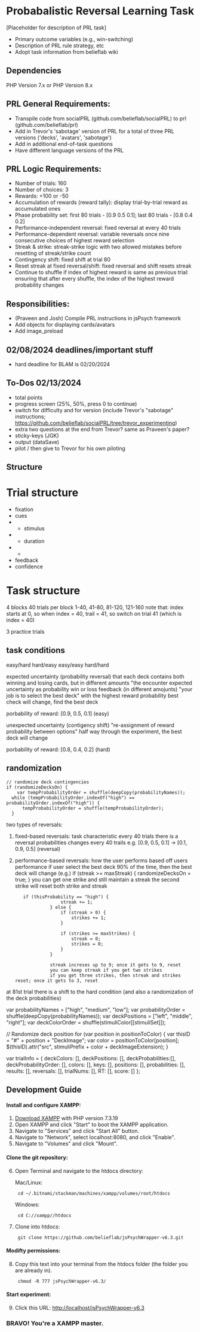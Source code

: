 # Probabalistic Reversal Learning Task
[Placeholder for description of PRL task]
* Primary outcome variables (e.g., win-switching)
* Description of PRL rule strategy, etc
* Adopt task information from belieflab wiki

## Dependencies
PHP Version 7.x or PHP Version 8.x

## PRL General Requirements: 
* Transpile code from socialPRL (github.com/belieflab/socialPRL) to prl (github.com/belieflab/prl)
* Add in Trevor's 'sabotage' version of PRL for a total of three PRL versions ('decks', 'avatars', 'sabotage')
* Add in additional end-of-task questions
* Have different language versions of the PRL

## PRL Logic Requirements:
* Number of trials: 160
* Number of choices: 3
* Rewards: +100 or -50 
* Accumulation of rewards (reward tally): display trial-by-trial reward as accumulated ones
* Phase probability set: first 80 trials - [0.9 0.5 0.1]; last 80 trials - [0.8 0.4 0.2]
* Performance-independent reversal: fixed reversal at every 40 trials
* Performance-dependent reversal: variable reversals once nine consecutive choices of highest reward selection
* Streak & strike: streak-strike logic with two allowed mistakes before resetting of streak/strike count 
* Contingency shift: fixed shift at trial 80
* Reset streak at fixed reversal/shift: fixed reversal and shift resets streak
* Continue to shuffle if index of highest reward is same as previous trial: ensuring that after every shuffle, the index of the highest reward probability changes

## Responsibilities:
* (Praveen and Josh) Compile PRL instructions in jsPsych framework
* Add objects for displaying cards/avatars 
* Add image_preload
## 02/08/2024 deadlines/important stuff
* hard deadline for BLAM is 02/20/2024
## To-Dos 02/13/2024
* total points
* progress screen (25%, 50%, press 0 to continue)
* switch for difficulty and for version (include Trevor's "sabotage" instructions; https://github.com/belieflab/socialPRL/tree/trevor_experimenting)
* extra two questions at the end from Trevor? same as Praveen's paper?
* sticky-keys (JGK)
* output (dataSave)
* pilot / then give to Trevor for his own piloting



## Structure
# Trial structure
* fixation
* cues
* - stimulus
* - duration
* - 
* feedback
* confidence
# Task structure

4 blocks
40 trials per block
1-40, 41-80, 81-120, 121-160
note that: index starts at 0, so when index = 40, trail = 41, so switch on trial 41 (which is index = 40)

3 practice trials

## task conditions
easy/hard hard/easy easy/easy hard/hard

expected uncertainty (probability reversal)
that each deck contains both winning and losing cards, but in different amounts
"the encounter expected uncertainty as probability win or loss feedback (in different amojunts)
"your job is to select the best deck" with the highest reward probability
best check will change, find the best deck

porbability of reward: [0.9, 0.5, 0.1] (easy)

unexpected uncertainty (contigency shift)
"re-assignment of reward probability between options"
half way through the experiment, the best deck will change

porbability of reward: [0.8, 0.4, 0.2] (hard)

## randomization

  
    // randomize deck contingencies
    if (randomizeDecksOn) {
        var tempProbabilityOrder = shuffle(deepCopy(probabilityNames));
      while (tempProbabilityOrder.indexOf("high") == probabilityOrder.indexOf("high")) {
          tempProbabilityOrder = shuffle(tempProbabilityOrder);
      }

two types of reversals:

1. fixed-based reversals:
        task characteristic
        every 40 trials there is a reversal
        probabilities changes every 40 trails
        e.g. [0.9, 0.5, 0.1] -> [0.1, 0.9, 0.5] (reversal)
      
2. performance-based reversals:
        how the user performs
        based off users performance
        if user select the best deck 90% of the time, then the best deck will change (e.g.)
        if (streak >= maxStreak) {
                        randomizeDecksOn = true;
                    }
        you can get one strike and still maintain a streak
        the second strike will reset both strike and streak

          if (thisProbability == "high") {
                        streak += 1;
                    } else {
                        if (streak > 0) {
                            strikes += 1;
                        }

                        if (strikes >= maxStrikes) {
                            streak = 0;
                            strikes = 0;
                        }
                    }

                    streak increses up to 9; once it gets to 9, reset
                    you can keep streak if you get two strikes
                    if you get three strikes, then streak and strikes reset; once it gets to 3, reset


at 81st trial there is a shift to the hard condition (and also a randomization of the deck probabilities)

var probabilityNames = ["high", "medium", "low"];
var probabilityOrder = shuffle(deepCopy(probabilityNames));
var deckPositions = ["left", "middle", "right"];
var deckColorOrder = shuffle(stimuliColor[[stimuliSet]]);


// Randomize deck position
for (var position in positionToColor) {
    var thisID = "#" + position + "DeckImage";
    var color = positionToColor[position];
    $(thisID).attr("src", stimuliPrefix + color + deckImageExtension);
}


var trialInfo = {
  deckColors: [],
  deckPositions: [],
  deckProbabilities:[],
  deckProbabilityOrder: [],
  colors: [],
  keys: [],
  positions: [],
  probabilities: [],
  results: [],
  reversals: [],
  trialNums: [],
  RT: [],
  score: []
};

## Development Guide

#### Install and configure XAMPP:
1. [Download XAMPP](https://www.apachefriends.org/download.html) with PHP version 7.3.19
2. Open XAMPP and click "Start" to boot the XAMPP application.
3. Navigate to "Services" and click "Start All" button.
4. Navigate to "Network", select localhost:8080, and click "Enable".
5. Navigate to "Volumes" and click "Mount".

#### Clone the git repository:
6. Open Terminal and navigate to the htdocs directory:

    Mac/Linux:

        cd ~/.bitnami/stackman/machines/xampp/volumes/root/htdocs
    Windows:

        cd C://xampp//htdocs

7. Clone into htdocs:

        git clone https://github.com/belieflab/jsPsychWrapper-v6.3.git

#### Modifty permissions:
8. Copy this text into your terminal from the htdocs folder (the folder you are already in).

        chmod -R 777 jsPsychWrapper-v6.3/
        
#### Start experiment:     
9. Click this URL: [http://localhost/jsPsychWrapper-v6.3](http://localhost/jsPsychWrapper-v6.3)
      
      
      
### BRAVO! You're a XAMPP master.
        

